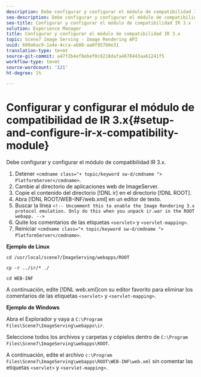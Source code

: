 ```yaml
---
description: Debe configurar y configurar el módulo de compatibilidad IR 3.x.
seo-description: Debe configurar y configurar el módulo de compatibilidad IR 3.x.
seo-title: Configurar y configurar el módulo de compatibilidad IR 3.x
solution: Experience Manager
title: Configurar y configurar el módulo de compatibilidad IR 3.x
topic: Scene7 Image Serving - Image Rendering API
uuid: 609a6ac9-1a4e-4cca-ab08-aa0f957b0e31
translation-type: tm+mt
source-git-commit: a47f2b4ef8ebef0c8218dafa4678443aa61241f5
workflow-type: tm+mt
source-wordcount: '121'
ht-degree: 1%

---
```



# Configurar y configurar el módulo de compatibilidad de IR 3.x{#setup-and-configure-ir-x-compatibility-module}

Debe configurar y configurar el módulo de compatibilidad IR 3.x.

1. Detener `<cmdname class="+ topic/keyword sw-d/cmdname ">  PlatformServer</cmdname>`.
1. Cambie al directorio de aplicaciones web de ImageServer.
1. Copie el contenido del directorio [!DNL ir] en el directorio [!DNL ROOT].
1. Abra [!DNL ROOT/WEB-INF/web.xml] en un editor de texto.
1. Buscar la línea `<!-- Uncomment this to enable the Image Rendering 3.x protocol emulation. Only do this when you unpack ir.war in the ROOT webapp. -->`
1. Quite los comentarios de las etiquetas `<servlet>` y `<servlet-mapping>`.
1. Reiniciar `<cmdname class="+ topic/keyword sw-d/cmdname ">  PlatformServer</cmdname>`.

**Ejemplo de Linux**

`cd /usr/local/scene7/ImageServing/webapps/ROOT`

`cp -r ../ir/* ./`

`cd WEB-INF`

A continuación, edite [!DNL web.xml]con su editor favorito para eliminar los comentarios de las etiquetas `<servlet>` y `<servlet-mapping>`.

**Ejemplo de Windows**

Abra el Explorador y vaya a `C:\Program Files\Scene7\ImageServing\webapps\ir`.

Seleccione todos los archivos y carpetas y cópielos dentro de `C:\Program Files\Scene7\ImageServing\webapps\ROOT`.

A continuación, edite el archivo `c:\Program Files\Scene7\ImageServing\webapps\ROOT\WEB-INF\web.xml` sin comentar las etiquetas `<servlet>` y `<servlet-mapping>`.
